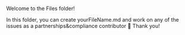 Welcome to the Files folder!

In this folder, you can create yourFileName.md and work on any of the issues as a partnerships&compliance contributor :high_brightness: Thank you!
